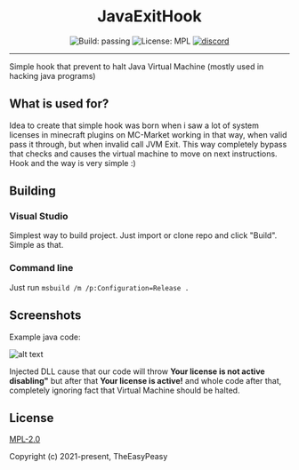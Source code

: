 

<h1 align="center">JavaExitHook</h1>
<div align="center">
<img src="https://img.shields.io/badge/build-passing-brightgreen.svg?style=flat" alt="Build: passing">
<img src="https://img.shields.io/badge/license-MPL%202.0-green.svg?style=flat" alt="License: MPL">
<a href="https://discord.gg/b2AUPaj"><img src="https://img.shields.io/badge/chat%20on-discord-7289da.svg?style=flat" alt="discord"></a>

</div>
<hr>
<p>Simple hook that prevent to halt Java Virtual Machine (mostly used in hacking java programs)</p>

## What is used for?

Idea to create that simple hook was born when i saw a lot of system licenses in minecraft plugins on MC-Market working in that way, when valid pass it through, but when invalid call JVM Exit.
This way completely bypass that checks and causes the virtual machine to move on next instructions.
Hook and the way is very simple :)

## Building

### Visual Studio
Simplest way to build project. Just import or clone repo and click "Build". Simple as that.

### Command line
Just run `msbuild /m /p:Configuration=Release .`

## Screenshots

Example java code:

![alt text](https://i.imgur.com/YNcbrYj.png)

Injected DLL cause that our code will throw <b>Your license is not active disabling"</b> but after that <b>Your license is active!</b> and whole code after that, completely ignoring fact that Virtual Machine should be halted.


## License

[MPL-2.0](https://github.com/TheEasyPeasy/JavaExitHook/blob/master/LICENSE)

Copyright (c) 2021-present, TheEasyPeasy
